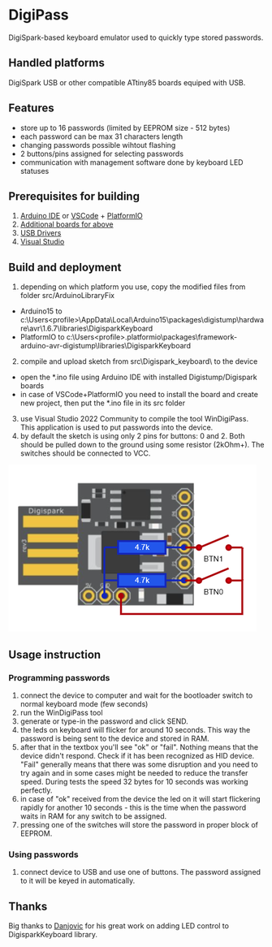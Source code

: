 # DigiPass

DigiSpark-based keyboard emulator used to quickly type stored passwords.

## Handled platforms

DigiSpark USB or other compatible ATtiny85 boards equiped with USB.

## Features

- store up to 16 passwords (limited by EEPROM size - 512 bytes)
- each password can be max 31 characters length
- changing passwords possible wihtout flashing
- 2 buttons/pins assigned for selecting passwords
- communication with management software done by keyboard LED statuses

## Prerequisites for building

1. [Arduino IDE](https://www.arduino.cc/en/Main/Software) or [VSCode](https://code.visualstudio.com/) + [PlatformIO](https://platformio.org/)
2. [Additional boards for above](http://digistump.com/package_digistump_index.json)
3. [USB Drivers](https://github.com/digistump/DigistumpArduino/tree/master/tools)
4. [Visual Studio](https://visualstudio.microsoft.com/vs/community)

## Build and deployment

1. depending on which platform you use, copy the modified files from folder src/ArduinoLibraryFix
 - Arduino15 to c:\Users\<profile>\AppData\Local\Arduino15\packages\digistump\hardware\avr\1.6.7\libraries\DigisparkKeyboard
 - PlatformIO to c:\Users\<profile>\.platformio\packages\framework-arduino-avr-digistump\libraries\DigisparkKeyboard
2. compile and upload sketch from src\Digispark_keyboard\ to the device
 - open the *.ino file using Arduino IDE with installed Digistump/Digispark boards
 - in case of VSCode+PlatformIO you need to install the board and create new project, then put the *.ino file in its src folder
3. use Visual Studio 2022 Community to compile the tool WinDigiPass. This application is used to put passwords into the device.
4. by default the sketch is using only 2 pins for buttons: 0 and 2. Both should be pulled down to the ground using some resistor (2kOhm+). The switches should be connected to VCC.

![image](https://github.com/daniszewski/DigiPass/blob/main/images/DigiSpark1.png)

## Usage instruction

### Programming passwords

1. connect the device to computer and wait for the bootloader switch to normal keyboard mode (few seconds)
2. run the WinDigiPass tool
3. generate or type-in the password and click SEND. 
4. the leds on keyboard will flicker for around 10 seconds. This way the password is being sent to the device and stored in RAM.
5. after that in the textbox you'll see "ok" or "fail". Nothing means that the device didn't respond. Check if it has been recognized as HID device. "Fail" generally means that there was some disruption and you need to try again and in some cases might be needed to reduce the transfer speed. During tests the speed 32 bytes for 10 seconds was working perfectly.
6. in case of "ok" received from the device the led on it will start flickering rapidly for another 10 seconds - this is the time when the password waits in RAM for any switch to be assigned. 
7. pressing one of the switches will store the password in proper block of EEPROM.

### Using passwords

1. connect device to USB and use one of buttons. The password assigned to it will be keyed in automatically.

## Thanks

Big thanks to [Danjovic](https://github.com/Danjovic) for his great work on adding LED control to DigisparkKeyboard library.
